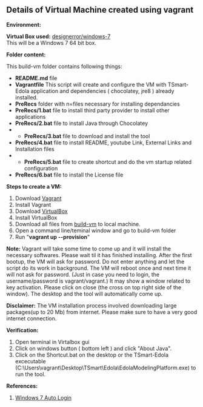 __Details of Virtual Machine created using vagrant__
------------------------------------------------

__Environment:__

__Virtual Box used:__ [designerror/windows-7](https://vagrantcloud.com/designerror/boxes/windows-7)  
This will be a Windows 7 64 bit box.

__Folder content:__

This build-vm folder contains following things:
- __README.md__ file
- __Vagrantfile__  This script will create and configure the VM with TSmart-Edola application and dependencies ( chocolatey, jre8 ) already installed.
- __PreRecs__ folder with n=files necessary for installing dependancies
- __PreRecs/1.bat__ file to install third party provider to install other applications
- __PreRecs/2.bat__ file to install Java through Chocolatey
- - __PreRecs/3.bat__ file to download and install the tool
- __PreRecs/4.bat__ file to install README, youtube Link, External Links and Installation files
- - __PreRecs/5.bat__ file to create shortcut and do the vm startup related configuration
- __PreRecs/6.bat__ file to install the License file


__Steps to create a VM:__

1. Download [Vagrant](https://www.vagrantup.com/)
2. Install Vagrant
3. Download [VirtualBox](https://www.virtualbox.org/wiki/Downloads)
4. Install VirtualBox
5. Download all files from [build-vm](https://github.com/SoftwareEngineeringToolDemos/ICSE-2013-JITTAC/tree/master/build-vm) to local machine.
6. Open a command line/teminal window and go to build-vm folder
7. Run "__vagrant up --provision__"

__Note:__ Vagrant will take some time to come up and it will install the necessary softwares. Please wait til it has finished installing. After the first bootup, the VM will ask for password. Do not enter anything and let the script do its work in background. The VM will reboot once and next time it will not ask for password. (Just in case you need to login, the username/password is vagrant/vagrant.) It may show a window related to key activation. Please click on close (the cross on top right side of the window). The desktop and the tool will automatically come up. 

__Disclaimer:__ The VM installation process involved downloading large packages(up to 20 Mb) from internet. Please make sure to have a very good internet connection.

__Verification:__

1. Open terminal in Virtalbox gui
2. Click on windows button ( bottom left ) and click "About Java". 
3. Click on the Shortcut.bat on the desktop or the TSmart-Edola excecutable (C:\Users\vagrant\Desktop\TSmart\Edola\EdolaModelingPlatform.exe) to run the tool.

__References:__

1. [Windows 7 Auto Login](http://superuser.com/questions/340396/how-do-i-change-automatic-logon-via-script-or-command-line)
